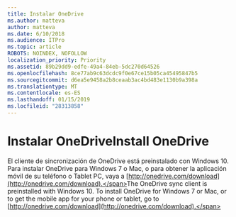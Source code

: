 ```yaml
---
title: Instalar OneDrive
ms.author: matteva
author: matteva
ms.date: 6/10/2018
ms.audience: ITPro
ms.topic: article
ROBOTS: NOINDEX, NOFOLLOW
localization_priority: Priority
ms.assetid: 89b29dd9-edfe-49a4-84eb-5dc270d64526
ms.openlocfilehash: 8ce77ab9c63dcdc9f0e67ce15b05ca45495847b5
ms.sourcegitcommit: d6ea5e9458a2b8ceaab3ac4bd483e1130b9a398a
ms.translationtype: MT
ms.contentlocale: es-ES
ms.lasthandoff: 01/15/2019
ms.locfileid: "28313858"
---
```

# <a name="install-onedrive"></a><span data-ttu-id="49e11-102">Instalar OneDrive</span><span class="sxs-lookup"><span data-stu-id="49e11-102">Install OneDrive</span></span>

<span data-ttu-id="49e11-p101">El cliente de sincronización de OneDrive está preinstalado con Windows 10. Para instalar OneDrive para Windows 7 o Mac, o para obtener la aplicación móvil de su teléfono o Tablet PC, vaya a [http://onedrive.com/download](http://onedrive.com/download).</span><span class="sxs-lookup"><span data-stu-id="49e11-p101">The OneDrive sync client is preinstalled with Windows 10. To install OneDrive for Windows 7 or Mac, or to get the mobile app for your phone or tablet, go to [http://onedrive.com/download](http://onedrive.com/download).</span></span>
  

